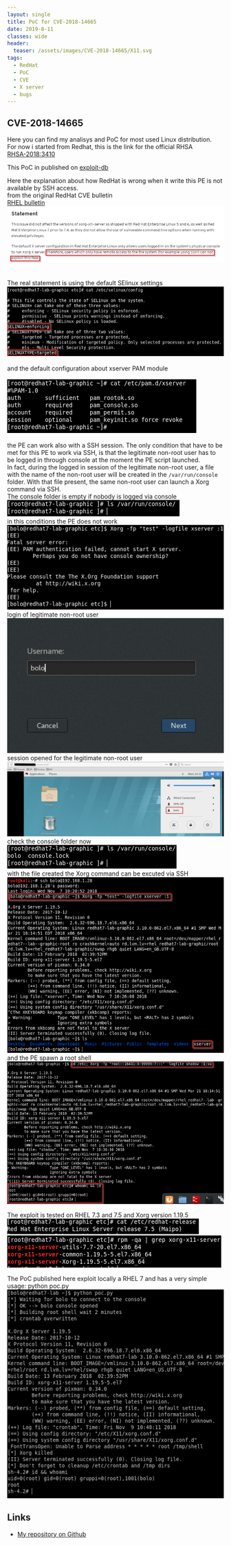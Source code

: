 ```yaml
---
layout: single
title: PoC for CVE-2018-14665
date: 2019-8-11
classes: wide
header:
  teaser: /assets/images/CVE-2018-14665/X11.svg
tags:
  - RedHat
  - PoC
  - CVE
  - X server
  - bugs
---  
```


## CVE-2018-14665
Here you can find my analisys and PoC for most used Linux distribution. <br>
For now i started from Redhat, this is the link for the official RHSA <br>
[RHSA-2018:3410](https://access.redhat.com/errata/RHSA-2018:3410)

This PoC in published on [exploit-db](https://www.exploit-db.com/exploits/45832)<br>

Here the explanation about how RedHat is wrong when it write this PE is not available by SSH access.<br>
from the original RedHat CVE bulletin <br>
[RHEL bulletin](https://access.redhat.com/security/cve/cve-2018-14665)<br>
![alt text](/assets/images/CVE-2018-14665/RedHat_statement.png) <br>
<br><br>
The real statement is using the default SElinux settings <br> 
![alt text](/assets/images/CVE-2018-14665/selinux.png)<br><br>
and the default configuration about xserver PAM module <br><br>
![alt text](/assets/images/CVE-2018-14665/PAM_xserver.png) <br><br>
the PE can work also with a SSH session.
The only condition that have to be met for this PE to work via SSH, is that the legitimate non-root user has to be logged in through console at the moment the PE script launched. <br>
In fact, during the logged in session of the legitimate non-root user, a file with the name of the non-root user will be created in the `/var/run/console` folder. With that file present, the same non-root user can launch a Xorg command via SSH. <br>
The console folder is empty if nobody is logged via console
![alt text](/assets/images/CVE-2018-14665/console_empty.png)
<br>
in this conditions the PE does not work
![alt text](/assets/images/CVE-2018-14665/xorg_KO.png)
<br>
login of legitimate non-root user<br>
![alt text](/assets/images/CVE-2018-14665/login1.png)
<br>
session opened for the legitimate non-root user
![alt text](/assets/images/CVE-2018-14665/login2.png)
<br>
check the console folder now
![alt text](/assets/images/CVE-2018-14665/console_ready.png)
<br>
with the file created the Xorg command can be excuted via SSH
![alt text](/assets/images/CVE-2018-14665/xorg_OK.png)
<br>
and the PE spawn a root shell
![alt text](/assets/images/CVE-2018-14665/xorg_PE.png)

The exploit is tested on RHEL 7.3 and 7.5 and Xorg version 1.19.5 <br>
![alt text](/assets/images/CVE-2018-14665/rhel_release.png)
![alt text](/assets/images/CVE-2018-14665/rpm-xserver.png)

The PoC published here exploit locally a RHEL 7 and has a very simple usage: python poc.py
![alt text](/assets/images/CVE-2018-14665/exploited.png)

## Links
+ [My repository on Github](https://github.com/bolonobolo/CVE-2018-14665)